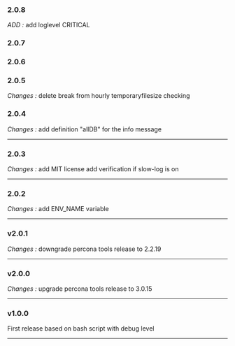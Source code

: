 ### 2.0.8
*ADD :*
add loglevel CRITICAL

### 2.0.7

### 2.0.6

### 2.0.5
*Changes :*
delete break from hourly temporaryfilesize checking  


### 2.0.4

*Changes :*
add definition "allDB" for the info message

---

### 2.0.3

*Changes :*
add MIT license
add verification if slow-log is on

---

### 2.0.2

*Changes :*
add ENV_NAME variable
 
---
 
### v2.0.1

 *Changes :*
downgrade percona tools release to 2.2.19

---

### v2.0.0

 *Changes :*
upgrade percona tools release to 3.0.15

---

### v1.0.0

First release based on bash script with debug level

---